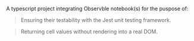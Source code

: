 A typescript project integrating Observble notebook(s) for the puspose of:

> Ensuring their testability with the Jest unit testing framework.

> Returning cell values without rendering into a real DOM.
